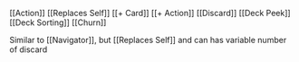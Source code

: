 [[Action]]
[[Replaces Self]]
[[+ Card]]
[[+ Action]]
[[Discard]]
[[Deck Peek]]
[[Deck Sorting]]
[[Churn]]

Similar to [[Navigator]], but [[Replaces Self]] and can has variable number of discard